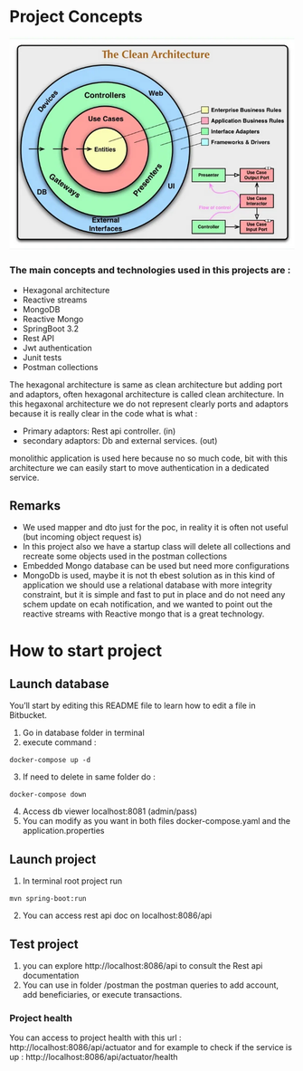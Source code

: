 # Project Concepts

![Clean architecture.](/images/cleanarchi.webp)
### The main concepts and technologies used in this projects are :
* Hexagonal architecture
* Reactive streams
* MongoDB
* Reactive Mongo
* SpringBoot 3.2
* Rest API
* Jwt authentication
* Junit tests
* Postman collections

The hexagonal architecture is same as clean architecture but adding port and adaptors, often hexagonal architecture is called clean architecture.
In this hegaxonal architecture we do not represent clearly ports and adaptors because it is really clear in the code what is what :

* Primary adaptors: Rest api controller. (in)
* secondary adaptors: Db and external services. (out)

monolithic application is used here because no so much code, bit with this architecture we can easily start to move authentication in a dedicated service.

## Remarks

* We used mapper and dto just for the poc, in reality it is often not useful (but incoming object request is)
* In this project also we have a startup class will delete all collections and recreate some objects used in the postman collections
* Embedded Mongo database can be used but need more configurations
* MongoDb is used, maybe it is not th ebest solution as in this kind of application we should use a relational database with more integrity constraint, but it is simple and fast to put in place and do not need any schem update on ecah notification, and we wanted to point out the reactive streams with Reactive mongo that is a great technology.


# How to start project

## Launch database

You’ll start by editing this README file to learn how to edit a file in Bitbucket.

1. Go in database folder in terminal
2. execute command :
```
docker-compose up -d
```

3. If need to delete in same folder do :
```
docker-compose down 
```
4. Access db viewer localhost:8081 (admin/pass)
5. You can modify as you want in both files docker-compose.yaml and the application.properties


## Launch project
1. In terminal root project run
```
mvn spring-boot:run
```
2. You can access rest api doc on localhost:8086/api

## Test project

1. you can explore http://localhost:8086/api to consult the Rest api documentation
2. You can use in folder /postman the postman queries to add account, add beneficiaries, or execute transactions.

### Project health

You can access to project health with this url : http://localhost:8086/api/actuator and for example to check if the service is up : http://localhost:8086/api/actuator/health